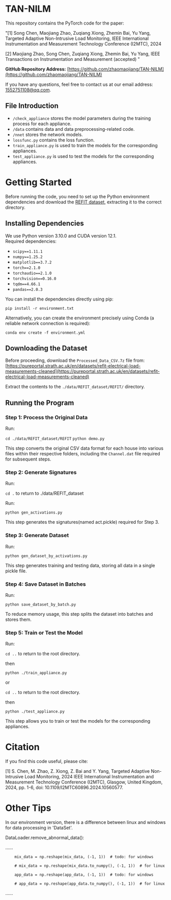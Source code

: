 
# TAN-NILM
This repository contains the PyTorch code for the paper:

"[1] Song Chen, Maojiang Zhao, Zuqiang Xiong, Zhemin Bai, Yu Yang, Targeted Adaptive Non-Intrusive Load Monitoring, IEEE International Instrumentation and Measurement Technology Conference (I2MTC), 2024

[2] Maojiang Zhao, Song Chen, Zuqiang Xiong, Zhemin Bai, Yu Yang, IEEE Transactions on Instrumentation and Measurement (accepted) "

**GitHub Repository Address:** [https://github.com/zhaomaojiang/TAN-NILM](https://github.com/zhaomaojiang/TAN-NILM) 

If you have any questions, feel free to contact us at our email address: 1552751108@qq.com.

## File Introduction
-   `/check_appliance` stores the model parameters during the training process for each appliance.
-   `/data` contains data and data preprocessing-related code.
-   `/nnet` stores the network models.
-   `lossfunc.py` contains the loss function.
-   `train_appliance.py` is used to train the models for the corresponding appliances.
-   `test_appliance.py` is used to test the models for the corresponding appliances.

# Getting Started
Before running the code, you need to set up the Python environment dependencies and download the [REFIT dataset](https://pureportal.strath.ac.uk/en/datasets/refit-electrical-load-measurements-cleaned), extracting it to the correct directory.

## Installing Dependencies
We use Python version 3.10.0 and CUDA version 12.1.  
Required dependencies:
-   `scipy==1.11.1`
-   `numpy==1.25.2`
-   `matplotlib==3.7.2`
-   `torch==2.1.0`
-   `torchaudio==2.1.0`
-   `torchvision==0.16.0`
-   `tqdm==4.66.1`
-   `pandas==2.0.3`

You can install the dependencies directly using pip:

`pip install -r environment.txt` 

Alternatively, you can create the environment precisely using Conda (a reliable network connection is required):

`conda env create -f environment.yml` 

## Downloading the Dataset
Before proceeding, download the `Processed_Data_CSV.7z` file from:  
[https://pureportal.strath.ac.uk/en/datasets/refit-electrical-load-measurements-cleaned](https://pureportal.strath.ac.uk/en/datasets/refit-electrical-load-measurements-cleaned)

Extract the contents to the `./data/REFIT_dataset/REFIT/` directory.

## Running the Program

### Step 1: Process the Original Data
Run:

`cd ./data/REFIT_dataset/REFIT`
`python demo.py` 

This step converts the original CSV data format for each house into various files within their respective folders, including the `Channel.dat` file required for subsequent steps.

### Step 2: Generate Signatures
Run:

`cd .` to return to ./data/REFIT_dataset

Run:

`python gen_activations.py` 

This step generates the signatures(named act.pickle) required for Step 3.

### Step 3: Generate Dataset
Run:

`python gen_dataset_by_activations.py` 

This step generates training and testing data, storing all data in a single pickle file.

### Step 4: Save Dataset in Batches

Run:

`python save_dataset_by_batch.py` 

To reduce memory usage, this step splits the dataset into batches and stores them.

### Step 5: Train or Test the Model

Run:

`cd ..` to return to the root directory.

then

`python ./train_appliance.py` 

or

`cd ..` to return to the root directory.

then

`python ./test_appliance.py` 

This step allows you to train or test the models for the corresponding appliances.

# Citation
If you find this code useful, please cite:

[1] S. Chen, M. Zhao, Z. Xiong, Z. Bai and Y. Yang, Targeted Adaptive Non-Intrusive Load Monitoring, 2024 IEEE International Instrumentation and Measurement Technology Conference (I2MTC), Glasgow, United Kingdom, 2024, pp. 1-6, doi: 10.1109/I2MTC60896.2024.10560577.

# Other Tips
In our environment version, there is a difference between linux and windows for data processing in 'DataSet'.  

DataLoader.remove_abnormal_data():

……

        mix_data = np.reshape(mix_data, (-1, 1))  # todo: for windows
        
        # mix_data = np.reshape(mix_data.to_numpy(), (-1, 1))  # for linux
        
        app_data = np.reshape(app_data, (-1, 1))  # todo: for windows
        
        # app_data = np.reshape(app_data.to_numpy(), (-1, 1))  # for linux
        
……
